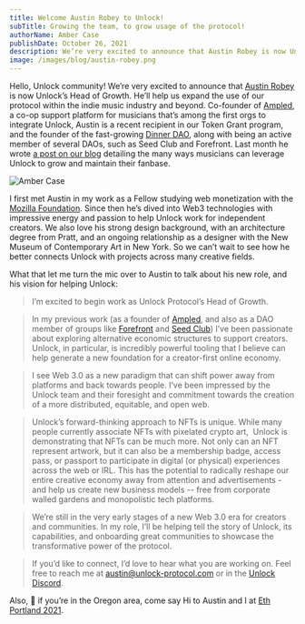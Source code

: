 ```yaml
---
title: Welcome Austin Robey to Unlock!
subTitle: Growing the team, to grow usage of the protocol!
authorName: Amber Case
publishDate: October 26, 2021
description: We’re very excited to announce that Austin Robey is now Unlock’s Head of Growth! He’ll help us expand the use of our protocol within the indie music industry and beyond
image: /images/blog/austin-robey.png
---
```


Hello, Unlock community! We’re very excited to announce that [Austin Robey](https://twitter.com/austinrobey_) is now Unlock’s Head of Growth. He’ll help us expand the use of our protocol within the indie music industry and beyond. Co-founder of [Ampled](https://twitter.com/ampl3d), a co-op support platform for musicians that’s among the first orgs to integrate Unlock, Austin is a recent recipient in our Token Grant program, and the founder of the fast-growing [Dinner DAO](https://unlock-protocol.com/blog/dinnerdao), along with being an active member of several DAOs, such as Seed Club and Forefront. Last month he wrote [a post on our blog](https://unlock-protocol.com/blog/how-musicians-can-use-unlock) detailing the many ways musicians can leverage Unlock to grow and maintain their fanbase.

![Amber Case](/images/blog/austin-robey.png)


I first met Austin in my work as a Fellow studying web monetization with the [Mozilla Foundation](https://www.mozilla.org/en-US/). Since then he’s dived into Web3 technologies with impressive energy and passion to help Unlock work for independent creators. We also love his strong design background, with an architecture degree from Pratt, and an ongoing relationship as a designer with the New Museum of Contemporary Art in New York. So we can’t wait to see how he better connects Unlock with projects across many creative fields.

What that let me turn the mic over to Austin to talk about his new role, and his vision for helping Unlock:

> I’m excited to begin work as Unlock Protocol’s Head of Growth.

> In my previous work (as a founder of [Ampled](http://www.ampled.com/), and also as a DAO member of groups like [Forefront](https://forefront.market/) and [Seed Club](https://seedclub.xyz/)) I’ve been passionate about exploring alternative economic structures to support creators. Unlock, in particular, is incredibly powerful tooling that I believe can help generate a new foundation for a creator-first online economy.

> I see Web 3.0 as a new paradigm that can shift power away from platforms and back towards people. I’ve been impressed by the Unlock team and their foresight and commitment towards the creation of a more distributed, equitable, and open web.

> Unlock’s forward-thinking approach to NFTs is unique. While many people currently associate NFTs with pixelated crypto art,  Unlock is demonstrating that NFTs can be much more. Not only can an NFT represent artwork, but it can also be a membership badge, access pass, or passport to participate in digital (or physical) experiences across the web or IRL. This has the potential to radically reshape our entire creative economy away from attention and advertisements - and help us create new business models -- free from corporate walled gardens and monopolistic tech platforms.

> We’re still in the very early stages of a new Web 3.0 era for creators and communities. In my role, I’ll be helping tell the story of Unlock, its capabilities, and onboarding great communities to showcase the transformative power of the protocol.

> If you’d like to connect, I’d love to hear what you are working on. Feel free to reach me at [austin@unlock-protocol.com](mailto:austin@unlock-protocol.com) or in the [Unlock Discord](https://discord.gg/N5y68jAvKF).

Also, 👋 if you’re in the Oregon area, come say Hi to Austin and I at [Eth Portland 2021](https://2021.ethportland.com/).